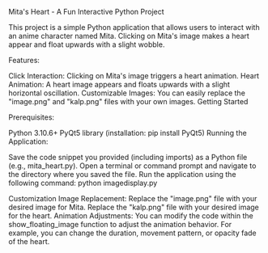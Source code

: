 Mita's Heart - A Fun Interactive Python Project

This project is a simple Python application that allows users to interact with an anime character named Mita. Clicking on Mita's image makes a heart appear and float upwards with a slight wobble.

Features:

Click Interaction: Clicking on Mita's image triggers a heart animation.
Heart Animation: A heart image appears and floats upwards with a slight horizontal oscillation.
Customizable Images: You can easily replace the "image.png" and "kalp.png" files with your own images.
Getting Started

Prerequisites:

Python 3.10.6+
PyQt5 library (installation: pip install PyQt5)
Running the Application:

Save the code snippet you provided (including imports) as a Python file (e.g., mita_heart.py).
Open a terminal or command prompt and navigate to the directory where you saved the file.
Run the application using the following command:
python imagedisplay.py

Customization
Image Replacement:
Replace the "image.png" file with your desired image for Mita.
Replace the "kalp.png" file with your desired image for the heart.
Animation Adjustments:
You can modify the code within the show_floating_image function to adjust the animation behavior. For example, you can change the duration, movement pattern, or opacity fade of the heart.
